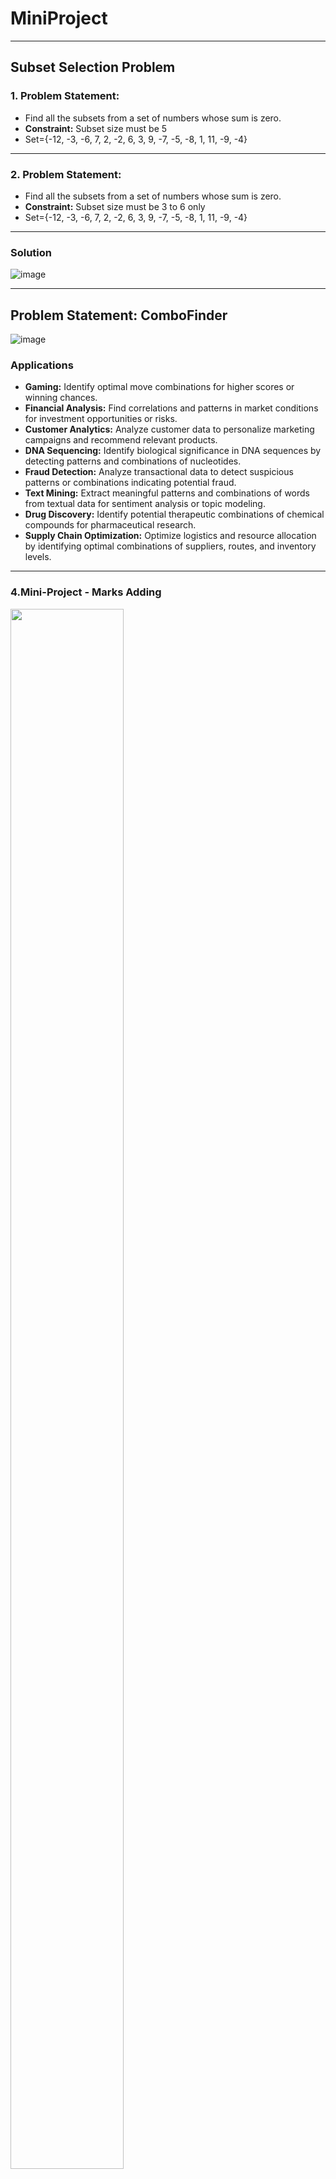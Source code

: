 # MiniProject
---
## Subset Selection Problem


### **1. Problem Statement:**

- Find all the subsets from a set of numbers whose sum is zero.
- **Constraint:** Subset size must be 5
- Set={-12, -3, -6, 7, 2, -2, 6, 3, 9, -7, -5, -8, 1, 11, -9, -4}

---
### **2. Problem Statement:**

- Find all the subsets from a set of numbers whose sum is zero.
- **Constraint:** Subset size must be 3 to 6 only
- Set={-12, -3, -6, 7, 2, -2, 6, 3, 9, -7, -5, -8, 1, 11, -9, -4}



---
### **Solution**


![image](https://user-images.githubusercontent.com/7460892/173567150-e42f9d90-456e-4732-b30c-5820dd8bd55f.png)

---
## **Problem Statement: ComboFinder**


![image](https://user-images.githubusercontent.com/7460892/173579493-d718c024-4844-4c30-afd5-71bd641a49d0.png)
### **Applications**
-   **Gaming:** Identify optimal move combinations for higher scores or winning chances.
-   **Financial Analysis:** Find correlations and patterns in market conditions for investment opportunities or risks.
-   **Customer Analytics:** Analyze customer data to personalize marketing campaigns and recommend relevant products.
-   **DNA Sequencing:** Identify biological significance in DNA sequences by detecting patterns and combinations of nucleotides.
-   **Fraud Detection:** Analyze transactional data to detect suspicious patterns or combinations indicating potential fraud.
-   **Text Mining:** Extract meaningful patterns and combinations of words from textual data for sentiment analysis or topic modeling.
-   **Drug Discovery:** Identify potential therapeutic combinations of chemical compounds for pharmaceutical research.
-   **Supply Chain Optimization:** Optimize logistics and resource allocation by identifying optimal combinations of suppliers, routes, and inventory levels.
---


### **4.Mini-Project - Marks Adding**

<img src="https://github.com/psrana/Mini-Project-Marks-Adding/assets/7460892/9be14aa0-eaa0-403a-9575-32771724f0e2" width="60%" height="80%" />


## 5.Image to Text to Audio
---
### **AIM** - To convert Text from the uploaded image to audio 

# 6.Web crawler (Email Scraper)
---
## A simple email scrapping tool


